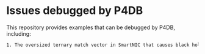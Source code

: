 # Issues debugged by P4DB

This repository provides examples that can be debugged by P4DB, including:

```bash
1. The oversized ternary match vector in SmartNIC that causes black holes. [smartnic-issues](smartnic-issues)
```